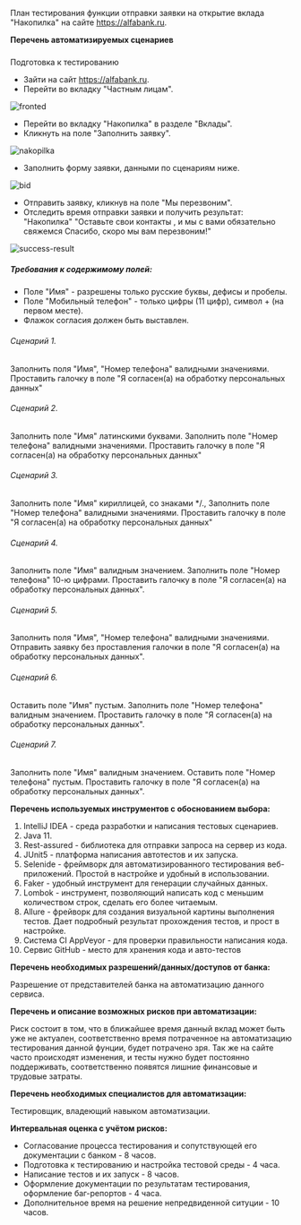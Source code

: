 План тестирования функции отправки заявки на открытие вклада "Накопилка" на сайте https://alfabank.ru.

**Перечень автоматизируемых сценариев**

##### 
Подготовка к тестированию
* Зайти на сайт https://alfabank.ru.
* Перейти во вкладку "Частным лицам".

![fronted](https://raw.githubusercontent.com/netology-code/aqa-homeworks/aqa4/summary/screenshots/01_frontpage.png)

* Перейти во вкладку "Накопилка" в разделе "Вклады".
* Кликнуть на поле "Заполнить заявку".

![nakopilka](https://raw.githubusercontent.com/netology-code/aqa-homeworks/aqa4/summary/screenshots/02_nakopilka.png)

* Заполнить форму заявки, данными по сценариям ниже.

![bid](https://raw.githubusercontent.com/netology-code/aqa-homeworks/aqa4/summary/screenshots/03_bid.png)

* Отправить заявку, кликнув на поле "Мы перезвоним".
* Отследить время отправки заявки и получить результат: 
   "Накопилка"
   "Оставьте свои контакты , и мы с вами обязательно свяжемся
   Спасибо, скоро мы вам перезвоним!"
   
![success-result](https://github.com/netology-code/aqa-homeworks/blob/aqa4/summary/screenshots/04_success.png?raw=true)

##### Требования к содержимому полей:
* Поле "Имя" - разрешены только русские буквы, дефисы и пробелы.
* Поле "Мобильный телефон" - только цифры (11 цифр), символ + (на первом месте).
* Флажок согласия должен быть выставлен.


###### Сценарий 1.
Заполнить поля "Имя", "Номер телефона" валидными значениями.
Проставить галочку в поле "Я согласен(а) на обработку персональных данных"

###### Сценарий 2.
Заполнить поле "Имя" латинскими буквами.
Заполнить поле "Номер телефона" валидными значениями.
Проставить галочку в поле "Я согласен(а) на обработку персональных данных"

###### Сценарий 3.
Заполнить поле "Имя" кириллицей, со знаками */.,
Заполнить поле "Номер телефона" валидными значениями.
Проставить галочку в поле "Я согласен(а) на обработку персональных данных"

###### Сценарий 4.
Заполнить поле "Имя" валидным значением.
Заполнить поле "Номер телефона" 10-ю цифрами.
Проставить галочку в поле "Я согласен(а) на обработку персональных данных".

###### Сценарий 5.
Заполнить поля "Имя", "Номер телефона" валидными значениями.
Отправить заявку без проставления галочки в поле "Я согласен(а) на обработку персональных данных".

###### Сценарий 6.
Оставить поле "Имя" пустым.
Заполнить поле "Номер телефона" валидным значением.
Проставить галочку в поле "Я согласен(а) на обработку персональных данных".


###### Сценарий 7.
Заполнить поле "Имя" валидным значением.
Оставить поле "Номер телефона" пустым.
Проставить галочку в поле "Я согласен(а) на обработку персональных данных".


**Перечень используемых инструментов с обоснованием выбора:**

1. IntelliJ IDEA - среда разработки и написания тестовых сценариев.
1. Java 11.
1. Rest-assured - библиотека для отправки запроса на сервер из кода.
1. JUnit5 - платформа написания автотестов и их запуска.
1. Selenide - фреймворк для автоматизированного тестирования веб-приложений. Простой в настройке и удобный в использовании. 
1. Faker - удобный инструмент для генерации случайных данных.
1. Lombok - инструмент, позволяющий написать код с меньшим количеством строк, сделать его более читаемым.
1. Allure - фрейворк для создания визуальной картины выполнения тестов. Дает подробный результат прохождения тестов, и прост в настройке.
1. Система CI AppVeyor - для проверки правильности написания кода.
1. Сервис GitHub - место для хранения кода и авто-тестов


**Перечень необходимых разрешений/данных/доступов от банка:** 

Разрешение от представителей банка на автоматизацию данного сервиса.


**Перечень и описание возможных рисков при автоматизации:**

Риск состоит в том, что в ближайшее время данный вклад может быть уже не актуален, соответственно время потраченное на автоматизацию тестирования данной фунции, будет потрачено зря.
Так же на сайте часто происходят изменения, и тесты нужно будет постоянно поддерживать, соответственно появятся лишние финансовые и трудовые затраты.

**Перечень необходимых специалистов для автоматизации:**

Тестировщик, владеющий навыком автоматизации.


**Интервальная оценка с учётом рисков:**
* Согласование процесса тестирования и сопутствующей его документации с банком - 8 часов.
* Подготовка к тестированию и настройка тестовой среды - 4 часа.
* Написание тестов и их запуск - 8 часов.
* Оформление документации по результатам тестирования, оформление баг-репортов - 4 часа.
* Дополнительное время на решение непредвиденной ситуции - 10 часов.
